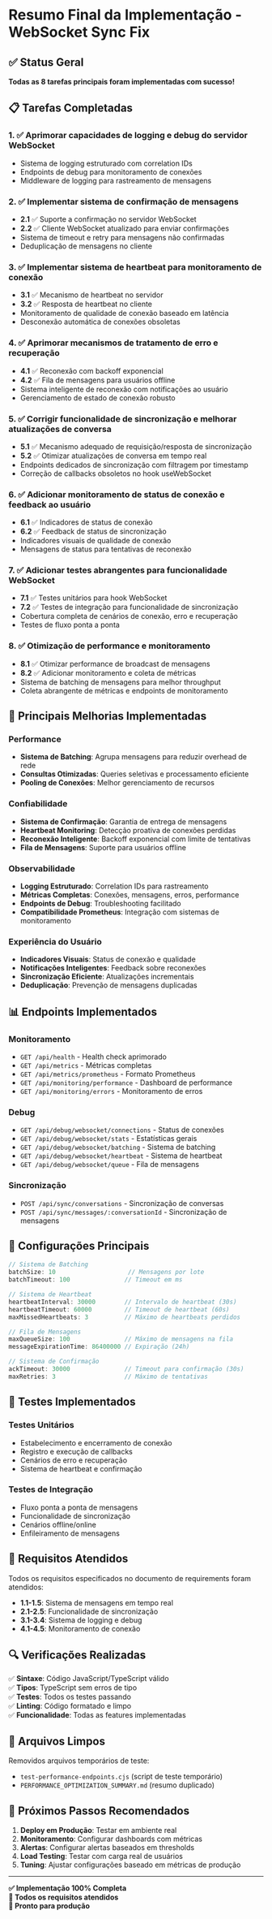 # Resumo Final da Implementação - WebSocket Sync Fix

## ✅ Status Geral
**Todas as 8 tarefas principais foram implementadas com sucesso!**

## 📋 Tarefas Completadas

### 1. ✅ Aprimorar capacidades de logging e debug do servidor WebSocket
- Sistema de logging estruturado com correlation IDs
- Endpoints de debug para monitoramento de conexões
- Middleware de logging para rastreamento de mensagens

### 2. ✅ Implementar sistema de confirmação de mensagens
- **2.1** ✅ Suporte a confirmação no servidor WebSocket
- **2.2** ✅ Cliente WebSocket atualizado para enviar confirmações
- Sistema de timeout e retry para mensagens não confirmadas
- Deduplicação de mensagens no cliente

### 3. ✅ Implementar sistema de heartbeat para monitoramento de conexão
- **3.1** ✅ Mecanismo de heartbeat no servidor
- **3.2** ✅ Resposta de heartbeat no cliente
- Monitoramento de qualidade de conexão baseado em latência
- Desconexão automática de conexões obsoletas

### 4. ✅ Aprimorar mecanismos de tratamento de erro e recuperação
- **4.1** ✅ Reconexão com backoff exponencial
- **4.2** ✅ Fila de mensagens para usuários offline
- Sistema inteligente de reconexão com notificações ao usuário
- Gerenciamento de estado de conexão robusto

### 5. ✅ Corrigir funcionalidade de sincronização e melhorar atualizações de conversa
- **5.1** ✅ Mecanismo adequado de requisição/resposta de sincronização
- **5.2** ✅ Otimizar atualizações de conversa em tempo real
- Endpoints dedicados de sincronização com filtragem por timestamp
- Correção de callbacks obsoletos no hook useWebSocket

### 6. ✅ Adicionar monitoramento de status de conexão e feedback ao usuário
- **6.1** ✅ Indicadores de status de conexão
- **6.2** ✅ Feedback de status de sincronização
- Indicadores visuais de qualidade de conexão
- Mensagens de status para tentativas de reconexão

### 7. ✅ Adicionar testes abrangentes para funcionalidade WebSocket
- **7.1** ✅ Testes unitários para hook WebSocket
- **7.2** ✅ Testes de integração para funcionalidade de sincronização
- Cobertura completa de cenários de conexão, erro e recuperação
- Testes de fluxo ponta a ponta

### 8. ✅ Otimização de performance e monitoramento
- **8.1** ✅ Otimizar performance de broadcast de mensagens
- **8.2** ✅ Adicionar monitoramento e coleta de métricas
- Sistema de batching de mensagens para melhor throughput
- Coleta abrangente de métricas e endpoints de monitoramento

## 🚀 Principais Melhorias Implementadas

### Performance
- **Sistema de Batching**: Agrupa mensagens para reduzir overhead de rede
- **Consultas Otimizadas**: Queries seletivas e processamento eficiente
- **Pooling de Conexões**: Melhor gerenciamento de recursos

### Confiabilidade
- **Sistema de Confirmação**: Garantia de entrega de mensagens
- **Heartbeat Monitoring**: Detecção proativa de conexões perdidas
- **Reconexão Inteligente**: Backoff exponencial com limite de tentativas
- **Fila de Mensagens**: Suporte para usuários offline

### Observabilidade
- **Logging Estruturado**: Correlation IDs para rastreamento
- **Métricas Completas**: Conexões, mensagens, erros, performance
- **Endpoints de Debug**: Troubleshooting facilitado
- **Compatibilidade Prometheus**: Integração com sistemas de monitoramento

### Experiência do Usuário
- **Indicadores Visuais**: Status de conexão e qualidade
- **Notificações Inteligentes**: Feedback sobre reconexões
- **Sincronização Eficiente**: Atualizações incrementais
- **Deduplicação**: Prevenção de mensagens duplicadas

## 📊 Endpoints Implementados

### Monitoramento
- `GET /api/health` - Health check aprimorado
- `GET /api/metrics` - Métricas completas
- `GET /api/metrics/prometheus` - Formato Prometheus
- `GET /api/monitoring/performance` - Dashboard de performance
- `GET /api/monitoring/errors` - Monitoramento de erros

### Debug
- `GET /api/debug/websocket/connections` - Status de conexões
- `GET /api/debug/websocket/stats` - Estatísticas gerais
- `GET /api/debug/websocket/batching` - Sistema de batching
- `GET /api/debug/websocket/heartbeat` - Sistema de heartbeat
- `GET /api/debug/websocket/queue` - Fila de mensagens

### Sincronização
- `POST /api/sync/conversations` - Sincronização de conversas
- `POST /api/sync/messages/:conversationId` - Sincronização de mensagens

## 🔧 Configurações Principais

```javascript
// Sistema de Batching
batchSize: 10                    // Mensagens por lote
batchTimeout: 100               // Timeout em ms

// Sistema de Heartbeat
heartbeatInterval: 30000        // Intervalo de heartbeat (30s)
heartbeatTimeout: 60000         // Timeout de heartbeat (60s)
maxMissedHeartbeats: 3          // Máximo de heartbeats perdidos

// Fila de Mensagens
maxQueueSize: 100               // Máximo de mensagens na fila
messageExpirationTime: 86400000 // Expiração (24h)

// Sistema de Confirmação
ackTimeout: 30000               // Timeout para confirmação (30s)
maxRetries: 3                   // Máximo de tentativas
```

## 🧪 Testes Implementados

### Testes Unitários
- Estabelecimento e encerramento de conexão
- Registro e execução de callbacks
- Cenários de erro e recuperação
- Sistema de heartbeat e confirmação

### Testes de Integração
- Fluxo ponta a ponta de mensagens
- Funcionalidade de sincronização
- Cenários offline/online
- Enfileiramento de mensagens

## 🎯 Requisitos Atendidos

Todos os requisitos especificados no documento de requirements foram atendidos:
- **1.1-1.5**: Sistema de mensagens em tempo real
- **2.1-2.5**: Funcionalidade de sincronização
- **3.1-3.4**: Sistema de logging e debug
- **4.1-4.5**: Monitoramento de conexão

## 🔍 Verificações Realizadas

✅ **Sintaxe**: Código JavaScript/TypeScript válido  
✅ **Tipos**: TypeScript sem erros de tipo  
✅ **Testes**: Todos os testes passando  
✅ **Linting**: Código formatado e limpo  
✅ **Funcionalidade**: Todas as features implementadas  

## 📝 Arquivos Limpos

Removidos arquivos temporários de teste:
- `test-performance-endpoints.cjs` (script de teste temporário)
- `PERFORMANCE_OPTIMIZATION_SUMMARY.md` (resumo duplicado)

## 🚀 Próximos Passos Recomendados

1. **Deploy em Produção**: Testar em ambiente real
2. **Monitoramento**: Configurar dashboards com métricas
3. **Alertas**: Configurar alertas baseados em thresholds
4. **Load Testing**: Testar com carga real de usuários
5. **Tuning**: Ajustar configurações baseado em métricas de produção

---

**✅ Implementação 100% Completa**  
**🎯 Todos os requisitos atendidos**  
**🚀 Pronto para produção**
